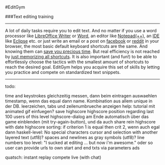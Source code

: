 #EditGym

###Text editing training

---

A lot of daily tasks require you to edit text. And no matter if you use a word processor like [LibreOffice Writer](https://www.libreoffice.org/discover/writer) or [Word](http://en.wikipedia.org/wiki/Microsoft_Word), an editor like [Notepad(++)](http://notepad-plus-plus.org), an [IDE](http://en.wikipedia.org/wiki/Integrated_development_environment) like [Eclipse](https://eclipse.org) etc. or just write an email or a post on [facebook](http://www.facebook.com) or [reddit](http://www.reddit.com) in your browser, the most basic default keyboard shortcuts are the same. And knowing them can [save you precious time](http://lifehacker.com/5970089/back-to-the-basics-learn-to-use-keyboard-shortcuts-like-a-ninja).
But real efficiency is not reached by [just memorizing all shortcuts](https://www.shortcutfoo.com). It is also important (and fun!) to be able to effortlessly choose the tactics with the smallest amount of shortcuts to reach the desired goal.
EditGym helps you acquire this set of skills by letting you practice and compete on standardized text snippets.

---

todo:

time and keystrokes gleichzeitig messen, dann beim eintragen auswaehlen
timestamp, wenn das equal dann name. Kombination aus allem unique in der DB.
leerzeichen, tabs und zeilenumbrueche anzeigen
help: tutorial mit animated gif einfuegen?
save highscore
highscore position regarding last 100 users of this level
highscore-dialog am Ende automatisch über das game einblenden (mit try-again-button), und da auch share rein
highscore with date
highscore sorting: if criterion 1 is equal then crit 2, wenn auch egal dann
haskell-level: No special characters
cursor and selection with another layered text (utf8)?
spaces and newlines as gray symbols (utf8)?
line numbers too
level: "I sucked at editing ... but now i'm awesome." oder so
user can provide urls to own start and end txts via parameters
ads

quatsch:
instant replay
compete live (with chat)
